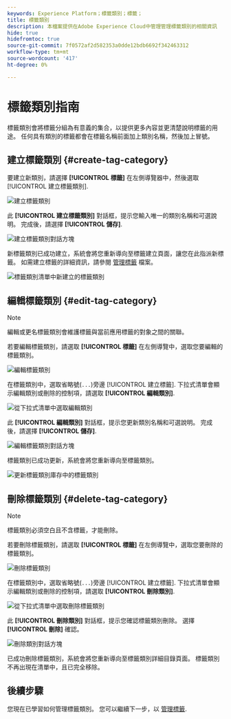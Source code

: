 ```yaml
---
keywords: Experience Platform；標籤類別；標籤；
title: 標籤類別
description: 本檔案提供在Adobe Experience Cloud中管理管理標籤類別的相關資訊
hide: true
hidefromtoc: true
source-git-commit: 7f0572af2d582353a0dde12bdb6692f342463312
workflow-type: tm+mt
source-wordcount: '417'
ht-degree: 0%

---
```


# 標籤類別指南

標籤類別會將標籤分組為有意義的集合，以提供更多內容並更清楚說明標籤的用途。 任何具有類別的標籤都會在標籤名稱前面加上類別名稱，然後加上冒號。

## 建立標籤類別 {#create-tag-category}

要建立新類別，請選擇 **[!UICONTROL 標籤]** 在左側導覽器中，然後選取 [!UICONTROL 建立標籤類別].

![建立標籤類別](./images/create-tag-category.png)

此 **[!UICONTROL 建立標籤類別]** 對話框，提示您輸入唯一的類別名稱和可選說明。 完成後，請選擇 **[!UICONTROL 儲存]**.

![建立標籤類別對話方塊](./images/create-tag-category-dialog.png)

新標籤類別已成功建立，系統會將您重新導向至標籤建立頁面，讓您在此指派新標籤。 如需建立標籤的詳細資訊，請參閱 [管理標籤](./managing-tags.md#create-a-tag-create-tag) 檔案。

![標籤類別清單中新建立的標籤類別](./images/new-tag-cateogry-listed.png)

## 編輯標籤類別 {#edit-tag-category}

>[!NOTE]
>
>編輯或更名標籤類別會維護標籤與當前應用標籤的對象之間的關聯。

若要編輯標籤類別，請選取 **[!UICONTROL 標籤]** 在左側導覽中，選取您要編輯的標籤類別。

![編輯標籤類別](./images/edit-tag-category.png)

在標籤類別中，選取省略號(`...`)旁邊 [!UICONTROL 建立標籤]. 下拉式清單會顯示編輯類別或刪除的控制項，請選取 **[!UICONTROL 編輯類別]**.

![從下拉式清單中選取編輯類別](./images/select-edit-tag-category.png)

此 **[!UICONTROL 編輯類別]** 對話框，提示您更新類別名稱和可選說明。 完成後，請選擇 **[!UICONTROL 儲存]**.

![編輯標籤類別對話方塊](./images/edit-category-dialog.png)

標籤類別已成功更新，系統會將您重新導向至標籤類別。

![更新標籤類別庫存中的標籤類別](./images/updated-tag-category.png)

## 刪除標籤類別 {#delete-tag-category}

>[!NOTE]
>
>標籤類別必須空白且不含標籤，才能刪除。

若要刪除標籤類別，請選取 **[!UICONTROL 標籤]** 在左側導覽中，選取您要刪除的標籤類別。

![刪除標籤類別](./images/edit-tag-category.png)

在標籤類別中，選取省略號(`...`)旁邊 [!UICONTROL 建立標籤]. 下拉式清單會顯示編輯類別或刪除的控制項，請選取 **[!UICONTROL 刪除類別]**.

![從下拉式清單中選取刪除標籤類別](./images/select-delete-tag-category.png)

此 **[!UICONTROL 刪除類別]** 對話框，提示您確認標籤類別刪除。 選擇 **[!UICONTROL 刪除]** 確認。

![刪除類別對話方塊](./images/delete-category-dialog.png)

已成功刪除標籤類別，系統會將您重新導向至標籤類別詳細目錄頁面。 標籤類別不再出現在清單中，且已完全移除。

## 後續步驟

您現在已學習如何管理標籤類別。 您可以繼續下一步，以 [管理標籤](./managing-tags.md).
